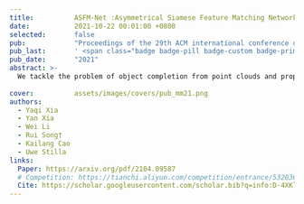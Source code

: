 ```yaml
---
title:          ASFM-Net :Asymmetrical Siamese Feature Matching Network for Point Completion
date:           2021-10-22 00:01:00 +0800
selected:       false
pub:            "Proceedings of the 29th ACM international conference on multimedia (ACM MM)"
pub_last:       ' <span class="badge badge-pill badge-custom badge-primary">Conference</span><span class="badge badge-pill badge-custom badge-danger">CCF-A</span>'
pub_date:       "2021"
abstract: >-
  We tackle the problem of object completion from point clouds and propose a novel point cloud completion network employing an Asymmetrical Siamese Feature Matching strategy, termed as ASFM-Net.
  
cover:          assets/images/covers/pub_mm21.png
authors:
  - Yaqi Xia
  - Yan Xia
  - Wei Li
  - Rui Song†
  - Kailang Cao
  - Uwe Stilla
links:
  Paper: https://arxiv.org/pdf/2104.09587
  # Competition: https://tianchi.aliyun.com/competition/entrance/532036?spm=a2c22.12281965.0.0.4c885d9be7TB5u
  Cite: https://scholar.googleusercontent.com/scholar.bib?q=info:D-4XKlnMe90J:scholar.google.com/&output=citation&scisdr=ClHXww7fENKfuhjSiu8:AFWwaeYAAAAAZrXUku8CT7xUtCq9SpKCO6CFhsk&scisig=AFWwaeYAAAAAZrXUkhNi2n7nvoEH_jZ-eUWzOC0&scisf=4&ct=citation&cd=-1&hl=en
---
```

